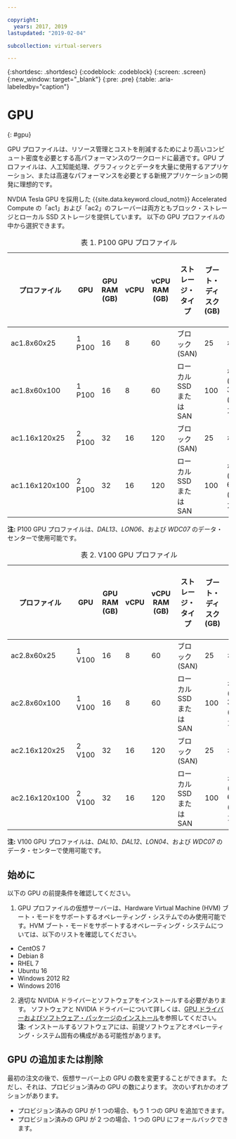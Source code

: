 ```yaml
---

copyright:
  years: 2017, 2019
lastupdated: "2019-02-04"

subcollection: virtual-servers

---
```


{:shortdesc: .shortdesc}
{:codeblock: .codeblock}
{:screen: .screen}
{:new_window: target="_blank"}
{:pre: .pre}
{:table: .aria-labeledby="caption"}

# GPU
{: #gpu}

GPU プロファイルは、リソース管理とコストを削減するためにより高いコンピュート密度を必要とする高パフォーマンスのワークロードに最適です。GPU プロファイルは、人工知能処理、グラフィックとデータを大量に使用するアプリケーション、または高速なパフォーマンスを必要とする新規アプリケーションの開発に理想的です。

NVDIA Tesla GPU を採用した {{site.data.keyword.cloud_notm}} Accelerated Compute の「ac1」および「ac2」のフレーバーは両方ともブロック・ストレージとローカル SSD ストレージを提供しています。 以下の GPU プロファイルの中から選択できます。  

  <table>
<CAPTION>表 1. P100 GPU プロファイル</CAPTION>
<THEAD>
<TR>
<th>プロファイル</th>
<th>GPU</th>
<th>GPU RAM (GB)</th>
<th>vCPU</th>
<th>vCPU RAM (GB)</th>
<th>ストレージ・タイプ</th>
<th>ブート・ディスク (GB)</th>
<th>2 次ディスク (2 および 3) (GB)</th>
</TR>
</THEAD>
<TBODY>
<tr>
<td>ac1.8x60x25</td>
<td>1 P100</td>
<td>16</td>
<td>8</td>
<td>60</td>
<td>ブロック (SAN)</td>
<td>25</td>
<td>なし</td>
</tr>
<tr>
<td>ac1.8x60x100</td>
<td>1 P100</td>
<td>16</td>
<td>8</td>
<td>60</td>
<td>ローカル SSD または SAN</td>
<td>100</td>
<td>なし (SAN)<br>300 (ローカル)</td>
</tr>
<tr>
<td>ac1.16x120x25</td>
<td>2 P100</td>
<td>32</td>
<td>16</td>
<td>120</td>
<td>ブロック (SAN)</td>
<td>25</td>
<td>なし</td>
</tr>
<tr>
<td>ac1.16x120x100</td>
<td>2 P100</td>
<td>32</td>
<td>16</td>
<td>120</td>
<td>ローカル SSD または SAN</td>
<td>100</td>
<td>なし (SAN)<br>600 (ローカル)</td></tr>

</TBODY>
</table>

**注:** P100 GPU プロファイルは、_DAL13_、_LON06_、および _WDC07_ のデータ・センターで使用可能です。

<table>
<CAPTION>表 2. V100 GPU プロファイル</CAPTION>
<THEAD>
<TR>
<th>プロファイル</th>
<th>GPU</th>
<th>GPU RAM (GB)</th>
<th>vCPU</th>
<th>vCPU RAM (GB)</th>
<th>ストレージ・タイプ</th>
<th>ブート・ディスク (GB)</th>
<th>2 次ディスク (2 および 3) (GB)</th>
</TR>
</THEAD>
<TBODY>
<tr>
<td>ac2.8x60x25</td>
<td>1 V100</td>
<td>16</td>
<td>8</td>
<td>60</td>
<td>ブロック (SAN)</td>
<td>25</td>
<td>なし</td>
</tr>
<tr>
<td>ac2.8x60x100</td>
<td>1 V100</td>
<td>16</td>
<td>8</td>
<td>60</td>
<td>ローカル SSD または SAN</td>
<td>100</td>
<td>なし (SAN)<br>300 (ローカル)</td>
</tr>
<tr>
<td>ac2.16x120x25</td>
<td>2 V100</td>
<td>32</td>
<td>16</td>
<td>120</td>
<td>ブロック (SAN)</td>
<td>25</td>
<td>なし</td>
</tr>
<tr>
<td>ac2.16x120x100</td>
<td>2 V100</td>
<td>32</td>
<td>16</td>
<td>120</td>
<td>ローカル SSD または SAN</td>
<td>100</td>
<td>なし (SAN)<br>600 (ローカル)</td></tr>

</TBODY>
</table>

**注:** V100 GPU プロファイルは、_DAL10_、_DAL12_、_LON04_、および _WDC07_ のデータ・センターで使用可能です。


## 始めに
以下の GPU の前提条件を確認してください。

1. GPU プロファイルの仮想サーバーは、Hardware Virtual Machine (HVM) ブート・モードをサポートするオペレーティング・システムでのみ使用可能です。HVM ブート・モードをサポートするオペレーティング・システムについては、以下のリストを確認してください。  
  - CentOS 7
  - Debian 8
  - RHEL 7
  - Ubuntu 16
  - Windows 2012 R2
  - Windows 2016

2. 適切な NVIDIA ドライバーとソフトウェアをインストールする必要があります。 ソフトウェアと NVIDIA ドライバーについて詳しくは、[GPU ドライバーおよびソフトウェア・パッケージのインストール](/docs/vsi?topic=virtual-servers-installing-gpu-drivers-and-software-packages)を参照してください。  
**注:** インストールするソフトウェアには、前提ソフトウェアとオペレーティング・システム固有の構成がある可能性があります。

## GPU の追加または削除
最初の注文の後で、仮想サーバー上の GPU の数を変更することができます。 ただし、それは、プロビジョン済みの GPU の数によります。 次のいずれかのオプションがあります。

- プロビジョン済みの GPU が 1 つの場合、もう 1 つの GPU を追加できます。
- プロビジョン済みの GPU が 2 つの場合、1 つの GPU にフォールバックできます。
